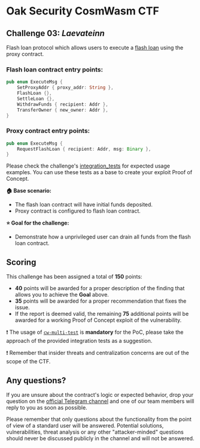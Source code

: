# Oak Security CosmWasm CTF

## Challenge 03: *Laevateinn*

Flash loan protocol which allows users to execute a [flash loan](https://chain.link/education-hub/flash-loans) using the proxy contract.

### Flash loan contract entry points:
```rust
pub enum ExecuteMsg {
    SetProxyAddr { proxy_addr: String },
    FlashLoan {},
    SettleLoan {},
    WithdrawFunds { recipient: Addr },
    TransferOwner { new_owner: Addr },
}
```

### Proxy contract entry points:
```rust
pub enum ExecuteMsg {
    RequestFlashLoan { recipient: Addr, msg: Binary },
}
```

Please check the challenge's [integration_tests](./src/integration_test.rs) for expected usage examples. You can use these tests as a base to create your exploit Proof of Concept.

**:house: Base scenario:**
- The flash loan contract will have initial funds deposited.
- Proxy contract is configured to flash loan contract.

**:star: Goal for the challenge:**
- Demonstrate how a unprivileged user can drain all funds from the flash loan contract.

## Scoring

This challenge has been assigned a total of **150** points: 
- **40** points will be awarded for a proper description of the finding that allows you to achieve the **Goal** above.
- **35** points will be awarded for a proper recommendation that fixes the issue.
- If the report is deemed valid, the remaining **75** additional points will be awarded for a working Proof of Concept exploit of the vulnerability.


:exclamation: The usage of [`cw-multi-test`](https://github.com/CosmWasm/cw-multi-test) is **mandatory** for the PoC, please take the approach of the provided integration tests as a suggestion.

:exclamation: Remember that insider threats and centralization concerns are out of the scope of the CTF.

## Any questions?

If you are unsure about the contract's logic or expected behavior, drop your question on the [official Telegram channel](https://t.me/+8ilY7qeG4stlYzJi) and one of our team members will reply to you as soon as possible. 

Please remember that only questions about the functionality from the point of view of a standard user will be answered. Potential solutions, vulnerabilities, threat analysis or any other "attacker-minded" questions should never be discussed publicly in the channel and will not be answered.
